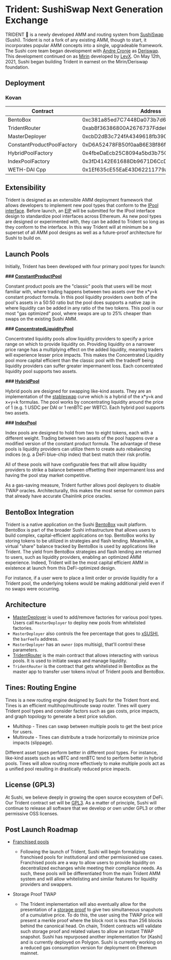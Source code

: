 # Trident: SushiSwap Next Generation Exchange

TRIDENT 🔱 is a newly developed AMM and routing system from [SushiSwap](https://sushi.com/) (Sushi). Trident is not a fork of any existing AMM, though to start, it incorporates popular AMM concepts into a single, upgradeable framework. The Sushi core team began development with [Andre Cronje](https://github.com/andrecronje) as [Deriswap](https://andrecronje.medium.com/deriswap-capital-efficient-swaps-futures-options-and-loans-ea424b24a41c). This development continued on as [Mirin](https://github.com/sushiswap/mirin) developed by [LevX](https://github.com/levx-io). On May 12th, 2021, Sushi began building Trident in earnest on the Mirin/Deriswap foundation.

## Deployment

### Kovan

| Contract                   | Address                                    |
| -------------------------- | ------------------------------------------ |
| BentoBox                   | 0xc381a85ed7C7448Da073b7d6C9d4cBf1Cbf576f0 |
| TridentRouter              | 0xabBf36386800A2676737Fdde61905BbF123284b3 |
| MasterDeployer             | 0xcbD2dB3c724fA4349618fb390f736185Db21a1A1 |
| ConstantProductPoolFactory | 0xD6A52478FB50f0aaB6E3Bf86f691c0D61DF18f38 |
| HybridPoolFactory          | 0x4fbeDaEcb25C8094a5bd3b75CD51F02EC956Ad31 |
| IndexPoolFactory           | 0x3fD4142E61688Db9671D6CcD937543517dAca916 |
| WETH-DAI Cpp               | 0x1Ef635cE55EaE43D62211779ac133860fcEb9886 |

## Extensibility

Trident is designed as an extensible AMM deployment framework that allows developers to implement new pool types that conform to the [IPool interface](./contracts/interfaces/IPool.sol). Before launch, an [EIP](https://eips.ethereum.org/) will be submitted for the IPool interface design to standardize pool interfaces across Ethereum. As new pool types are designed or experimented with, they can be added to Trident so long as they conform to the interface. In this way Trident will at minimum be a superset of all AMM pool designs as well as a future-proof architecture for Sushi to build on.

## Launch Pools

Initially, Trident has been developed with four primary pool types for launch:

**### [ConstantProductPool](**./contracts/pool/ConstantProductPool.sol**)**

Constant product pools are the "classic" pools that users will be most familiar with, where trading happens between two assets over the x\*y=k constant product formula. In this pool liquidity providers own both of the pool's assets in a 50:50 ratio but the pool does supports a native zap in where liquidity can be added in any ratio of the two tokens. This pool is our most "gas optimized" pool, where swaps are up to 25% cheaper than swaps on the existing Sushi AMM.

**### [ConcentratedLiquidityPool](**./contracts/pool/concentrated/ConcentratedLiquidityPool.sol**)**

Concentrated liquidity pools allow liquidity providers to specify a price range on which to provide liquidity on. Providing liquidity on a narrower price range has a multiplying effect on the added liquidity, meaning traders will experience lesser price impacts. This makes the Concentrated Liquidity pool more capital efficient than the classic pool with the tradeoff being liquidity providers can suffer greater impermanent loss. Each concentrated liquidity pool supports two assets.

**### [HybridPool](**./contracts/pool/HybridPool.sol**)**

Hybrid pools are designed for swapping like-kind assets. They are an implementation of the [stableswap](https://curve.fi/files/stableswap-paper.pdf) curve which is a hybrid of the x\*y=k and x\+y=k formulas. The pool works by concentrating liquidity around the price of 1 (e.g. 1 USDC per DAI or 1 renBTC per WBTC). Each hybrid pool supports two assets.

**### [IndexPool](**./contracts/pool/IndexPool.sol**)**

Index pools are designed to hold from two to eight tokens, each with a different weight. Trading between two assets of the pool happens over a modified version of the constant product formula. The advantage of these pools is liquidity providers can utilize them to create auto rebalancing indices (e.g. a DeFi blue-chip index) that best match their risk profile.

All of these pools will have configurable fees that will allow liquidity providers to strike a balance between offsetting their impermanent loss and having the pool stay market competitive.

As a gas-saving measure, Trident further allows pool deployers to disable TWAP oracles. Architecturally, this makes the most sense for common pairs that already have accurate Chainlink price oracles.

## BentoBox Integration

Trident is a native application on the Sushi [BentoBox](https://github.com/sushiswap/bentobox) vault platform. BentoBox is part of the broader Sushi infrastructure that allows users to build complex, capital-efficient applications on top. BentoBox works by storing tokens to be utilized in strategies and flash lending. Meanwhile, a virtual "share" balance tracked by BentoBox is used by applications like Trident. The yield from BentoBox strategies and flash lending are returned to users, such as liquidity providers, enabling an optimized AMM experience. Indeed, Trident will be the most capital efficient AMM in existence at launch from this DeFi-optimized design.

For instance, if a user were to place a limit order or provide liquidity for a Trident pool, the underlying tokens would be making additional yield even if no swaps were occurring.

## Architecture

- [MasterDeployer](./contracts/deployer/MasterDeployer.sol) is used to add/remove factories for various pool types. Users call `MasterDeployer` to deploy new pools from whitelisted factories.
- `MasterDeployer` also controls the fee percentage that goes to [xSUSHI](https://etherscan.io/address/0x8798249c2E607446EfB7Ad49eC89dD1865Ff4272#code), the `barFeeTo` address.
- `MasterDeployer` has an `owner` (ops multisig), that'll control these parameters.
- [TridentRouter](./contracts/TridentRouter.sol) is the main contract that allows interacting with various pools. It is used to initiate swaps and manage liquidity.
- `TridentRouter` is the contract that gets whitelisted in BentoBox as the master app to transfer user tokens in/out of Trident pools and BentoBox.

## Tines: Routing Engine

Tines is a new routing engine designed by Sushi for the Trident front end. Tines is an efficient multihop/multiroute swap router. Tines will query Trident pool types and consider factors such as gas costs, price impacts, and graph topology to generate a best price solution.

- Multihop - Tines can swap between multiple pools to get the best price for users.
- Multiroute - Tines can distribute a trade horizontally to minimize price impacts (slippage).

Different asset types perform better in different pool types. For instance, like-kind assets such as wBTC and renBTC tend to perform better in hybrid pools. Tines will allow routing more effectively to make multiple pools act as a unified pool resulting in drastically reduced price impacts.

## License (GPL3)

At Sushi, we believe deeply in growing the open source ecosystem of DeFi. Our Trident contract set will be [GPL3](https://www.gnu.org/licenses/gpl-3.0.en.html). As a matter of principle, Sushi will continue to release all software that we develop or own under GPL3 or other permissive OSS licenses.

## Post Launch Roadmap

- [Franchised pools](./contracts/pool/franchised)

  - Following the launch of Trident, Sushi will begin formalizing franchised pools for institutional and other permissioned use cases. Franchised pools are a way to allow users to provide liquidity on decentralized exchanges while meeting their compliance needs. As such, these pools will be differentiated from the main Trident AMM system and will allow whitelisting and similar features for liquidity providers and swappers.

- Storage Proof TWAP

  - The Trident implementation will also eventually allow for the presentation of a [storage proof](https://github.com/sushiswap/sushi-oracle) to give two simultaneous snapshots of a cumulative price. To do this, the user using the TWAP price will present a merkle proof where the block root is less than 256 blocks behind the canonical head. On chain, Trident contracts will validate such storage proof and related values to allow an instant TWAP snapshot. Sushi has repurposed another implementation for [Kashi] and is currently deployed on Polygon. Sushi is currently working on a reduced gas consumption version for deployment on Ethereum mainnet.
